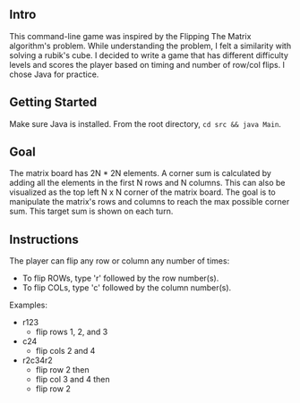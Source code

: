 ## Intro
This command-line game was inspired by the Flipping The Matrix algorithm's problem. While understanding the problem,
I felt a similarity with solving a rubik's cube. I decided to write a game that has different difficulty levels and
scores the player based on timing and number of row/col flips. I chose Java for practice.

## Getting Started
Make sure Java is installed. From the root directory, `cd src && java Main`.

## Goal
The matrix board has 2N * 2N elements. A corner sum is calculated by adding all the
elements in the first N rows and N columns. This can also be visualized as the top left
N x N corner of the matrix board. The goal is to manipulate the matrix's rows and columns
to reach the max possible corner sum. This target sum is shown on each turn.

## Instructions 
The player can flip any row or column any number of times:

- To flip ROWs, type 'r' followed by the row number(s).
- To flip COLs, type 'c' followed by the column number(s).

Examples:

- r123
  - flip rows 1, 2, and 3
- c24
  - flip cols 2 and 4
- r2c34r2
  - flip row 2 then
  - flip col 3 and 4 then
  - flip row 2
